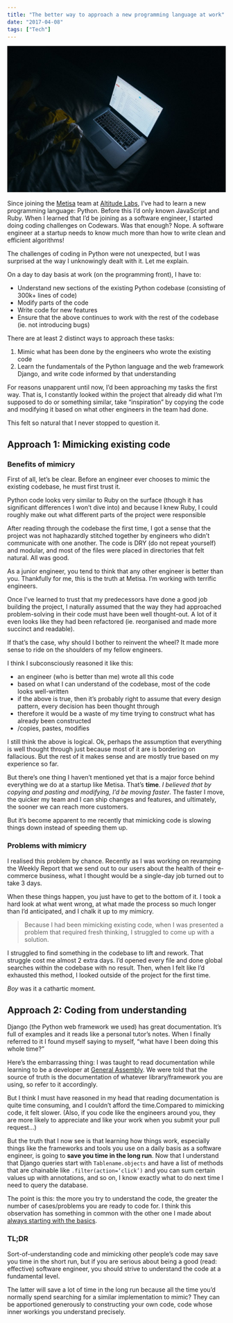 ```yaml
---
title: "The better way to approach a new programming language at work"
date: "2017-04-08"
tags: ["Tech"]
---
```


![](images/jay-wennington-2250-min-1024x683.jpg)

Since joining the [Metisa](https://askmetisa.com) team at [Altitude Labs](http://altitudelabs.com/), I’ve had to learn a new programming language: Python. Before this I’d only known JavaScript and Ruby. When I learned that I’d be joining as a software engineer, I started doing coding challenges on Codewars. Was that enough? Nope. A software engineer at a startup needs to know much more than how to write clean and efficient algorithms!

The challenges of coding in Python were not unexpected, but I was surprised at the way I unknowingly dealt with it. Let me explain.

On a day to day basis at work (on the programming front), I have to:

- Understand new sections of the existing Python codebase (consisting of 300k+ lines of code)
- Modify parts of the code
- Write code for new features
- Ensure that the above continues to work with the rest of the codebase (ie. not introducing bugs)

There are at least 2 distinct ways to approach these tasks:

1. Mimic what has been done by the engineers who wrote the existing code
2. Learn the fundamentals of the Python language and the web framework Django, and write code informed by that understanding

For reasons unapparent until now, I’d been approaching my tasks the first way. That is, I constantly looked within the project that already did what I’m supposed to do or something similar, take “inspiration” by copying the code and modifying it based on what other engineers in the team had done.

This felt so natural that I never stopped to question it.

## Approach 1: Mimicking existing code

### Benefits of mimicry

First of all, let’s be clear. Before an engineer ever chooses to mimic the existing codebase, he must first trust it.

Python code looks very similar to Ruby on the surface (though it has significant differences I won’t dive into) and because I knew Ruby, I could roughly make out what different parts of the project were responsible

After reading through the codebase the first time, I got a sense that the project was not haphazardly stitched together by engineers who didn’t communicate with one another. The code is DRY (do not repeat yourself) and modular, and most of the files were placed in directories that felt natural. All was good.

As a junior engineer, you tend to think that any other engineer is better than you. Thankfully for me, this is the truth at Metisa. I’m working with terrific engineers.

Once I’ve learned to trust that my predecessors have done a good job building the project, I naturally assumed that the way they had approached problem-solving in their code must have been well thought-out. A lot of it even looks like they had been refactored (ie. reorganised and made more succinct and readable).

If that’s the case, why should I bother to reinvent the wheel? It made more sense to ride on the shoulders of my fellow engineers.

I think I subconsciously reasoned it like this:

- an engineer (who is better than me) wrote all this code
- based on what I can understand of the codebase, most of the code looks well-written
- if the above is true, then it’s probably right to assume that every design pattern, every decision has been thought through
- therefore it would be a waste of my time trying to construct what has already been constructed
- /copies, pastes, modifies

I still think the above is logical. Ok, perhaps the assumption that everything is well thought through just because most of it are is bordering on fallacious. But the rest of it makes sense and are mostly true based on my experience so far.

But there’s one thing I haven’t mentioned yet that is a major force behind everything we do at a startup like Metisa. That’s **time**. _I believed that by copying and pasting and modifying, I’d be moving faster_. The faster I move, the quicker my team and I can ship changes and features, and ultimately, the sooner we can reach more customers.

But it’s become apparent to me recently that mimicking code is slowing things down instead of speeding them up.

### Problems with mimicry

I realised this problem by chance. Recently as I was working on revamping the Weekly Report that we send out to our users about the health of their e-commerce business, what I thought would be a single-day job turned out to take 3 days.

When these things happen, you just have to get to the bottom of it. I took a hard look at what went wrong, at what made the process so much longer than I’d anticipated, and I chalk it up to my mimicry.

> Because I had been mimicking existing code, when I was presented a problem that required fresh thinking, I struggled to come up with a solution.

I struggled to find something in the codebase to lift and rework. That struggle cost me almost 2 extra days. I’d opened every file and done global searches within the codebase with no result. Then, when I felt like I’d exhausted this method, I looked outside of the project for the first time.

_Boy_ was it a cathartic moment.

## Approach 2: Coding from understanding

Django (the Python web framework we used) has great documentation. It’s full of examples and it reads like a personal tutor’s notes. When I finally referred to it I found myself saying to myself, “what have I been doing this whole time?”

Here’s the embarrassing thing: I was taught to read documentation while learning to be a developer at [General Assembly](/2017-03-12-general-assembly-singapore-review/). We were told that the source of truth is the documentation of whatever library/framework you are using, so refer to it accordingly.

But I think I must have reasoned in my head that reading documentation is quite time consuming, and I couldn’t afford the time.Compared to mimicking code, it felt slower. (Also, if you code like the engineers around you, they are more likely to appreciate and like your work when you submit your pull request...)

But the truth that I now see is that learning how things work, especially things like the frameworks and tools you use on a daily basis as a software engineer, is going to **save you time in the long run**. Now that I understand that Django queries start with `Tablename.objects` and have a list of methods that are chainable like `.filter(action=‘click’)` and you can sum certain values up with annotations, and so on, I know exactly what to do next time I need to query the database.

The point is this: the more you try to understand the code, the greater the number of cases/problems you are ready to code for. I think this observation has something in common with the other one I made about [always starting with the basics](/2016-08-21-always-get-the-basics-first/).

### TL;DR

Sort-of-understanding code and mimicking other people’s code may save you time in the short run, but if you are serious about being a good (read: effective) software engineer, you should strive to understand the code at a fundamental level.

The latter will save a lot of time in the long run because all the time you’d normally spend searching for a similar implementation to mimic? They can be apportioned generously to constructing your own code, code whose inner workings you understand precisely.
